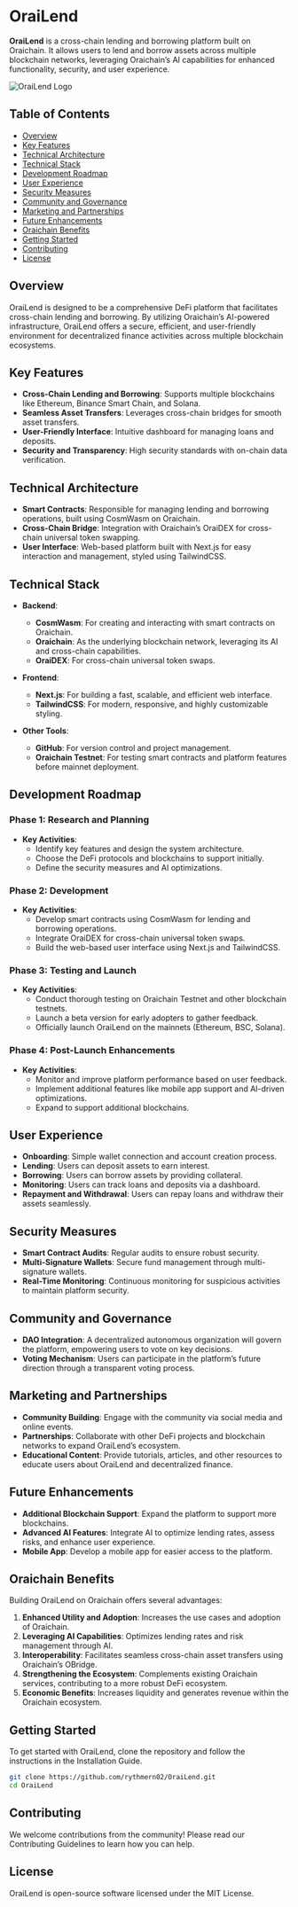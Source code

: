 # OraiLend

**OraiLend** is a cross-chain lending and borrowing platform built on Oraichain. It allows users to lend and borrow assets across multiple blockchain networks, leveraging Oraichain’s AI capabilities for enhanced functionality, security, and user experience.

![OraiLend Logo](orailend.png)

## Table of Contents

- [Overview](#overview)
- [Key Features](#key-features)
- [Technical Architecture](#technical-architecture)
- [Technical Stack](#technical-stack)
- [Development Roadmap](#development-roadmap)
- [User Experience](#user-experience)
- [Security Measures](#security-measures)
- [Community and Governance](#community-and-governance)
- [Marketing and Partnerships](#marketing-and-partnerships)
- [Future Enhancements](#future-enhancements)
- [Oraichain Benefits](#oraichain-benefits)
- [Getting Started](#getting-started)
- [Contributing](#contributing)
- [License](#license)

## Overview

OraiLend is designed to be a comprehensive DeFi platform that facilitates cross-chain lending and borrowing. By utilizing Oraichain’s AI-powered infrastructure, OraiLend offers a secure, efficient, and user-friendly environment for decentralized finance activities across multiple blockchain ecosystems.

## Key Features

- **Cross-Chain Lending and Borrowing**: Supports multiple blockchains like Ethereum, Binance Smart Chain, and Solana.
- **Seamless Asset Transfers**: Leverages cross-chain bridges for smooth asset transfers.
- **User-Friendly Interface**: Intuitive dashboard for managing loans and deposits.
- **Security and Transparency**: High security standards with on-chain data verification.

## Technical Architecture

- **Smart Contracts**: Responsible for managing lending and borrowing operations, built using CosmWasm on Oraichain.
- **Cross-Chain Bridge**: Integration with Oraichain’s OraiDEX for cross-chain universal token swapping.
- **User Interface**: Web-based platform built with Next.js for easy interaction and management, styled using TailwindCSS.

## Technical Stack

- **Backend**:
  - **CosmWasm**: For creating and interacting with smart contracts on Oraichain.
  - **Oraichain**: As the underlying blockchain network, leveraging its AI and cross-chain capabilities.
  - **OraiDEX**: For cross-chain universal token swaps.

- **Frontend**:
  - **Next.js**: For building a fast, scalable, and efficient web interface.
  - **TailwindCSS**: For modern, responsive, and highly customizable styling.

- **Other Tools**:
  - **GitHub**: For version control and project management.
  - **Oraichain Testnet**: For testing smart contracts and platform features before mainnet deployment.

## Development Roadmap

### Phase 1: Research and Planning

- **Key Activities**:
  - Identify key features and design the system architecture.
  - Choose the DeFi protocols and blockchains to support initially.
  - Define the security measures and AI optimizations.

### Phase 2: Development

- **Key Activities**:
  - Develop smart contracts using CosmWasm for lending and borrowing operations.
  - Integrate OraiDEX for cross-chain universal token swaps.
  - Build the web-based user interface using Next.js and TailwindCSS.

### Phase 3: Testing and Launch

- **Key Activities**:
  - Conduct thorough testing on Oraichain Testnet and other blockchain testnets.
  - Launch a beta version for early adopters to gather feedback.
  - Officially launch OraiLend on the mainnets (Ethereum, BSC, Solana).

### Phase 4: Post-Launch Enhancements

- **Key Activities**:
  - Monitor and improve platform performance based on user feedback.
  - Implement additional features like mobile app support and AI-driven optimizations.
  - Expand to support additional blockchains.

## User Experience

- **Onboarding**: Simple wallet connection and account creation process.
- **Lending**: Users can deposit assets to earn interest.
- **Borrowing**: Users can borrow assets by providing collateral.
- **Monitoring**: Users can track loans and deposits via a dashboard.
- **Repayment and Withdrawal**: Users can repay loans and withdraw their assets seamlessly.

## Security Measures

- **Smart Contract Audits**: Regular audits to ensure robust security.
- **Multi-Signature Wallets**: Secure fund management through multi-signature wallets.
- **Real-Time Monitoring**: Continuous monitoring for suspicious activities to maintain platform security.

## Community and Governance

- **DAO Integration**: A decentralized autonomous organization will govern the platform, empowering users to vote on key decisions.
- **Voting Mechanism**: Users can participate in the platform’s future direction through a transparent voting process.

## Marketing and Partnerships

- **Community Building**: Engage with the community via social media and online events.
- **Partnerships**: Collaborate with other DeFi projects and blockchain networks to expand OraiLend’s ecosystem.
- **Educational Content**: Provide tutorials, articles, and other resources to educate users about OraiLend and decentralized finance.

## Future Enhancements

- **Additional Blockchain Support**: Expand the platform to support more blockchains.
- **Advanced AI Features**: Integrate AI to optimize lending rates, assess risks, and enhance user experience.
- **Mobile App**: Develop a mobile app for easier access to the platform.

## Oraichain Benefits

Building OraiLend on Oraichain offers several advantages:

1. **Enhanced Utility and Adoption**: Increases the use cases and adoption of Oraichain.
2. **Leveraging AI Capabilities**: Optimizes lending rates and risk management through AI.
3. **Interoperability**: Facilitates seamless cross-chain asset transfers using Oraichain’s OBridge.
4. **Strengthening the Ecosystem**: Complements existing Oraichain services, contributing to a more robust DeFi ecosystem.
5. **Economic Benefits**: Increases liquidity and generates revenue within the Oraichain ecosystem.

## Getting Started

To get started with OraiLend, clone the repository and follow the instructions in the Installation Guide.

```bash
git clone https://github.com/rythmern02/OraiLend.git
cd OraiLend
```

## Contributing

We welcome contributions from the community! Please read our Contributing Guidelines to learn how you can help.

## License

OraiLend is open-source software licensed under the MIT License.
